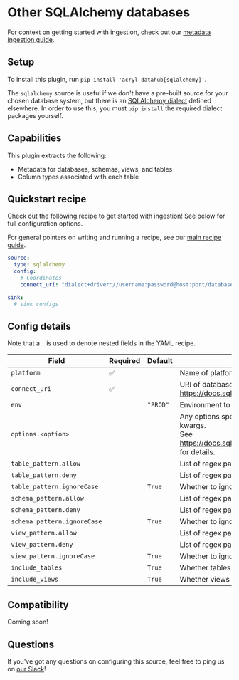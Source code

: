 # Other SQLAlchemy databases

For context on getting started with ingestion, check out our [metadata ingestion guide](../README.md).

## Setup

To install this plugin, run `pip install 'acryl-datahub[sqlalchemy]'`.

The `sqlalchemy` source is useful if we don't have a pre-built source for your chosen
database system, but there is an [SQLAlchemy dialect](https://docs.sqlalchemy.org/en/14/dialects/)
defined elsewhere. In order to use this, you must `pip install` the required dialect packages yourself.

## Capabilities

This plugin extracts the following:

- Metadata for databases, schemas, views, and tables
- Column types associated with each table

## Quickstart recipe

Check out the following recipe to get started with ingestion! See [below](#config-details) for full configuration options.

For general pointers on writing and running a recipe, see our [main recipe guide](../README.md#recipes).

```yml
source:
  type: sqlalchemy
  config:
    # Coordinates
    connect_uri: "dialect+driver://username:password@host:port/database"

sink:
  # sink configs
```

## Config details

Note that a `.` is used to denote nested fields in the YAML recipe.

| Field                  | Required | Default  | Description                                                                                                                                                                             |
| ---------------------- | -------- | -------- | --------------------------------------------------------------------------------------------------------------------------------------------------------------------------------------- |
| `platform`             | ✅       |          | Name of platform being ingested, used in constructing URNs.                                                                                                                             |
| `connect_uri`          | ✅       |          | URI of database to connect to. See https://docs.sqlalchemy.org/en/14/core/engines.html#database-urls                                                                                    |
| `env`                  |          | `"PROD"` | Environment to use in namespace when constructing URNs.                                                                                                                                 |
| `options.<option>`     |          |          | Any options specified here will be passed to SQLAlchemy's `create_engine` as kwargs.<br />See https://docs.sqlalchemy.org/en/14/core/engines.html#sqlalchemy.create_engine for details. |
| `table_pattern.allow`  |          |          | List of regex patterns for tables to include in ingestion.                                                                                                                                       |
| `table_pattern.deny`   |          |          | List of regex patterns for tables to exclude from ingestion.                                                                                                                                     |
| `table_pattern.ignoreCase`  |          | `True` | Whether to ignore case sensitivity during pattern matching.                                                                                                                                  |
| `schema_pattern.allow` |          |          | List of regex patterns for schemas to include in ingestion.                                                                                                                                      |
| `schema_pattern.deny`  |          |          | List of regex patterns for schemas to exclude from ingestion.                                                                                                                                    |
| `schema_pattern.ignoreCase`  |          | `True` | Whether to ignore case sensitivity during pattern matching.                                                                                                                                  |
| `view_pattern.allow`   |          |          | List of regex patterns for views to include in ingestion.                                                                                                                                        |
| `view_pattern.deny`    |          |          | List of regex patterns for views to exclude from ingestion.                                                                                                                                      |
| `view_pattern.ignoreCase`  |          | `True` | Whether to ignore case sensitivity during pattern matching.                                                                                                                                  |
| `include_tables`       |          | `True`   | Whether tables should be ingested.                                                                                                                                                      |
| `include_views`        |          | `True`   | Whether views should be ingested.                                                                                                                                                       |

## Compatibility

Coming soon!

## Questions

If you've got any questions on configuring this source, feel free to ping us on [our Slack](https://slack.datahubproject.io/)!
